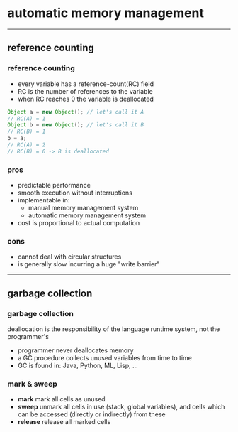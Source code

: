 # automatic memory management

---

## reference counting

<!--vert-->

### reference counting

* every variable has a reference-count(RC) field
* RC is the number of references to the variable
* when RC reaches 0 the variable is deallocated

```java
Object a = new Object(); // let's call it A
// RC(A) = 1
Object b = new Object(); // let's call it B
// RC(B) = 1
b = a;
// RC(A) = 2
// RC(B) = 0 -> B is deallocated
```

<!--vert-->

### pros

* predictable performance
* smooth execution without interruptions
* implementable in:
  * manual memory management system
  * automatic memory management system
* cost is proportional to actual computation

<!--vert-->

### cons

* cannot deal with circular structures
* is generally slow incurring a huge "write barrier"

---

## garbage collection

<!--vert-->

### garbage collection

deallocation is the responsibility of the language runtime system, not the programmer's

* programmer never deallocates memory
* a GC procedure collects unused variables from time to time
* GC is found in: Java, Python, ML, Lisp, ...

<!--vert-->

### mark & sweep

* **mark** mark all cells as unused
* **sweep** unmark all cells in use (stack, global variables), and cells which can be accessed (directly or indirectly) from these
* **release** release all marked cells

